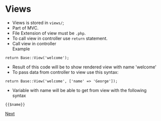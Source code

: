 # Views
- Views is stored in `views/`;
- Part of MVC. 
- File Extension of view must be `.php`. 
- To call view in controller use `return` statement.
- Call view in controller <br> Example <br>
<pre><code>return Base::View('welcome');</code></pre>

- Result of this code will be to show rendered view with name 'welcome'
- To pass data from controller to view use this syntax:<br>
<pre><code>return Base::View('welcome', ['name' => 'George']);</code></pre>

- Variable with name will be able to get from view with the following syntax <br>
<pre><code>{{$name}}</code></pre>

<a href="05database.md">Next</a>